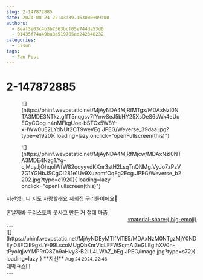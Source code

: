 ```yaml
---
slug: 2-147872885
date: 2024-08-24 22:43:39.163000+09:00
authors:
  - 8eaf3e03c4b3b7363bcf05e744da53d0
  - 01435f74a49ba8a519705ad242348232
categories:
  - Jisun
tags:
  - Fan Post
---
```


# 2-147872885

<div class="post-container" markdown="1">
<div class="content-container md-sidebar__scrollwrap" markdown="1">


<figure markdown="1">
![](https://phinf.wevpstatic.net/MjAyNDA4MjRfMTgx/MDAxNzI0NTA3MDE3NTkz.gffT5nqgsv7fYnwSeJ5bHY25XsDeS6sWk4eUuEGyCOog.n4nMFkgUoe-bSTCx5W8Y-xHWw0uE2LYdNUt2CT9weVEg.JPEG/Weverse_39daa.jpg?type=e1920){ loading=lazy onclick="openFullscreen(this)"}
</figure>

<figure markdown="1">
![](https://phinf.wevpstatic.net/MjAyNDA4MjRfMjcw/MDAxNzI0NTA3MDE4Nzg1.Yg-cjMuyJjOhqolWfW82qoyyvdKXnr3stH2LsqTnQNMg.VyJo7zPzV7G1YGHbJSCgOI281e1Uv9XuzqmfOqEg2Ecg.JPEG/Weverse_b2202.jpg?type=e1920){ loading=lazy onclick="openFullscreen(this)"}
</figure>
지선엉ㄴ니 저도 자랑할래요 저희집 구리들이에요🦖<br><br>혼날까봐 구리스토퍼 못사고 만든 거 절대 마즘

</div>
</div>

<div style="text-align: right;" markdown="1">
<a href="https://weverse.io/fromis9/fanpost/2-147872885" style="text-align: right;">:material-share:{.big-emoji}</a>
</div>
---

<div class="comments-container md-sidebar__scrollwrap" markdown="1">
<div class="comment" markdown="1">
<div class='id-container' markdown="1">
![](https://phinf.wevpstatic.net/MjAyNDEyMTlfMTE5/MDAxNzM0NTgzMjY0NDEy.08FClE9gxLY-99LscoMUgQbKnrVicLFFWSqmAi3eGLEg.hXV0n-tPyoIqjwYMPRrQ8Zn9aHvy3-B2llL4LWAZ_bEg.JPEG/image.jpg?type=s72){ loading=lazy }
**<span class="artist">지선</span>** <small>Aug 24 2024, 22:46</small><br>
</div>
<div class='comment-body' markdown="1">
대박ㅋ스!!!
</div>
</div>
</div>
---
